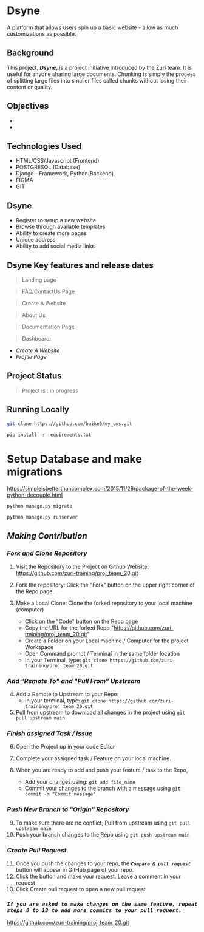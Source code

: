 # Dsyne
A platform that allows users spin up a basic website - allow as much customizations as possible.

## Background
This project, ***Dsyne***, is a project initiative introduced by the Zuri team. It is useful for anyone sharing large documents. Chunking is simply the process of splitting large files into smaller files called chunks without losing their content or quality.

## Objectives
- 
-

## Technologies Used
- HTML/CSS/Javascript (Frontend)
- POSTGRESQL (Database)
- Django - Framework, Python(Backend)
- FIGMA
- GIT

## Dsyne
- Register to setup a new website
- Browse through available templates
- Ability to create more pages
- Unique address
- Ability to add social media links


## Dsyne Key features and release dates
> Landing page

> FAQ/ContactUs Page

> Create A Website

> About Us

> Documentation Page


> Dashboard:
- *Create A Website*
- *Profile Page*


## Project Status
> Project is : in progress

## Running Locally

```bash
git clone https://github.com/buike5/my_cms.git
```

```bash
pip install -r requirements.txt
```

# Setup Database and make migrations

<https://simpleisbetterthancomplex.com/2015/11/26/package-of-the-week-python-decouple.html>

```bash
python manage.py migrate
```

```bash
python manage.py runserver
```

## **_Making Contribution_**

### **_Fork and Clone Repository_**

1. Visit the Repository to the Project on Github Website: https://github.com/zuri-training/proj_team_20.git
2. Fork the repository: Click the "Fork" button on the upper right corner of the Repo page.
3. Make a Local Clone: Clone the forked repository to your local machine (computer)

   - Click on the "Code" button on the Repo page
   - Copy the URL for the forked Repo "https://github.com/zuri-training/proj_team_20.git"
   - Create a Folder on your Local machine / Computer for the project Workspace
   - Open Command prompt / Terminal in the same folder location
   - In your Terminal, type:
     `git clone https://github.com/zuri-training/proj_team_20.git`

### **_Add "Remote To" and "Pull From" Upstream_**

4. Add a Remote to Upstream to your Repo:
   - In your terminal, type:
     `git clone https://github.com/zuri-training/proj_team_20.git`
5. Pull from upstream to download all changes in the project using `git pull upstream main`

### **_Finish assigned Task / Issue_**

6. Open the Project up in your code Editor
7. Complete your assigned task / Feature on your local machine.

8. When you are ready to add and push your feature / task to the Repo,
   <!-- - Create a new branch with your feature / task name you are adding e.g "ft-Add new channel". To do this, type:
     `git checkout -b ft-Add new channel` -->
   - Add your changes using:
     `git add file_name `
   - Commit your changes to the branch with a message using
     `git commit -m "Commit message"`

<!-- - _\* Note: if the Feature is a bug fix, use `bug:message` for your branch and commit message_ -->

### **_Push New Branch to "Origin" Repository_**

9. To make sure there are no conflict, Pull from upstream using `git pull upstream main`
10. Push your branch changes to the Repo using
    `git push upstream main`

### **_Create Pull Request_**

11. Once you push the changes to your repo, the **_`Compare & pull request`_** button will appear in GitHub page of your repo.
12. Click the button and make your request. Leave a comment in your request
13. Click Create pull request to open a new pull request

### **_`If you are asked to make changes on the same feature, repeat steps 8 to 13 to add more commits to your pull request.`_**

https://github.com/zuri-training/proj_team_20.git

